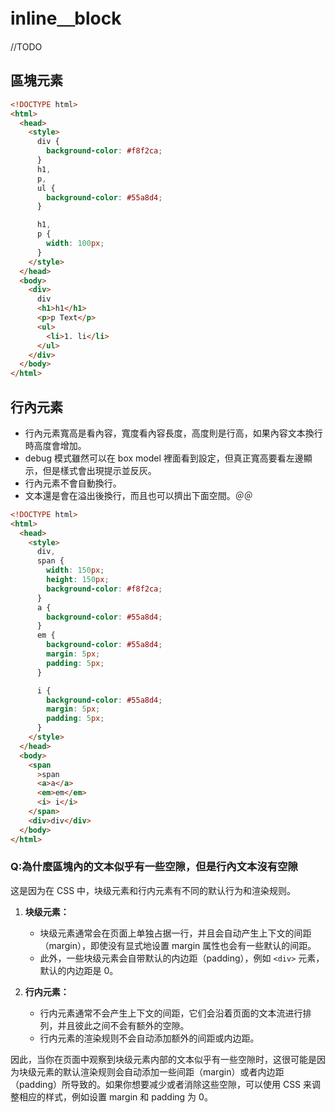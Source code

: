 # inline＿block

//TODO

## 區塊元素

```html
<!DOCTYPE html>
<html>
  <head>
    <style>
      div {
        background-color: #f8f2ca;
      }
      h1,
      p,
      ul {
        background-color: #55a8d4;
      }

      h1,
      p {
        width: 100px;
      }
    </style>
  </head>
  <body>
    <div>
      div
      <h1>h1</h1>
      <p>p Text</p>
      <ul>
        <li>1. li</li>
      </ul>
    </div>
  </body>
</html>
```

## 行內元素

- 行內元素寬高是看內容，寬度看內容長度，高度則是行高，如果內容文本換行時高度會增加。
- debug 模式雖然可以在 box model 裡面看到設定，但真正寬高要看左邊顯示，但是樣式會出現提示並反灰。
- 行內元素不會自動換行。
- 文本還是會在溢出後換行，而且也可以擠出下面空間。＠＠

```html
<!DOCTYPE html>
<html>
  <head>
    <style>
      div,
      span {
        width: 150px;
        height: 150px;
        background-color: #f8f2ca;
      }
      a {
        background-color: #55a8d4;
      }
      em {
        background-color: #55a8d4;
        margin: 5px;
        padding: 5px;
      }

      i {
        background-color: #55a8d4;
        margin: 5px;
        padding: 5px;
      }
    </style>
  </head>
  <body>
    <span
      >span
      <a>a</a>
      <em>em</em>
      <i> i</i>
    </span>
    <div>div</div>
  </body>
</html>
```

### Q:為什麼區塊內的文本似乎有一些空隙，但是行內文本沒有空隙

这是因为在 CSS 中，块级元素和行内元素有不同的默认行为和渲染规则。

1. **块级元素：**

   - 块级元素通常会在页面上单独占据一行，并且会自动产生上下文的间距（margin），即使没有显式地设置 margin 属性也会有一些默认的间距。
   - 此外，一些块级元素会自带默认的内边距（padding），例如 `<div>` 元素，默认的内边距是 0。

2. **行内元素：**
   - 行内元素通常不会产生上下文的间距，它们会沿着页面的文本流进行排列，并且彼此之间不会有额外的空隙。
   - 行内元素的渲染规则不会自动添加额外的间距或内边距。

因此，当你在页面中观察到块级元素内部的文本似乎有一些空隙时，这很可能是因为块级元素的默认渲染规则会自动添加一些间距（margin）或者内边距（padding）所导致的。如果你想要减少或者消除这些空隙，可以使用 CSS 来调整相应的样式，例如设置 margin 和 padding 为 0。
